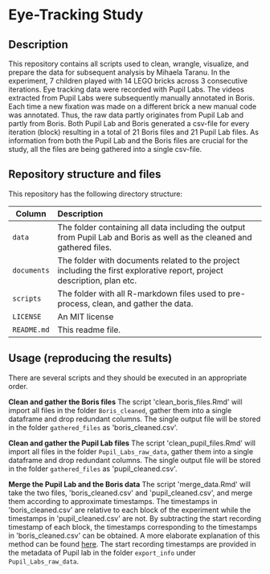 # Eye-Tracking Study  

## Description
This repository contains all scripts used to clean, wrangle, visualize, and prepare the data for subsequent analysis by Mihaela Taranu. 
In the experiment, 7 children played with 14 LEGO bricks across 3 consecutive iterations. Eye tracking data were recorded with Pupil Labs. The videos extracted from Pupil Labs were subsequently manually annotated in Boris. Each time a new fixation was made on a different brick a new manual code was annotated. Thus, the raw data partly originates from Pupil Lab and partly from Boris. Both Pupil Lab and Boris generated a csv-file for every iteration (block) resulting in a total of 21 Boris files and 21 Pupil Lab files. As information from both the Pupil Lab and the Boris files are crucial for the study, all the files are being gathered into a single csv-file.

## Repository structure and files
This repository has the following directory structure:

| Column | Description|
|--------|:-----------|
```data``` | The folder containing all data including the output from Pupil Lab and Boris as well as the cleaned and gathered files.
```documents```| The folder with documents related to the project including the first explorative report, project description, plan etc.
```scripts``` | The folder with all R-markdown files used to pre-process, clean, and gather the data. 
```LICENSE```| An MIT license 
```README.md``` | This readme file.

## Usage (reproducing the results)

There are several scripts and they should be executed in an appropriate order. 

__Clean and gather the Boris files__
The script 'clean_boris_files.Rmd' will import all files in the folder ```Boris_cleaned```, gather them into a single dataframe and drop redundant columns. The single output file will be stored in the folder ```gathered_files``` as 'boris_cleaned.csv'.

__Clean and gather the Pupil Lab files__
The script 'clean_pupil_files.Rmd' will import all files in the folder ```Pupil_Labs_raw_data```, gather them into a single dataframe and drop redundant columns. The single output file will be stored in the folder ```gathered_files``` as 'pupil_cleaned.csv'.

__Merge the Pupil Lab and the Boris data__
The script 'merge_data.Rmd' will take the two files, 'boris_cleaned.csv' and 'pupil_cleaned.csv', and merge them according to approximate timestamps. The timestamps in 'boris_cleaned.csv' are relative to each block of the experiment while the timestamps in 'pupil_cleaned.csv' are not. By subtracting the start recording timestamp of each block, the timestamps corresponding to the timestamps in 'boris_cleaned.csv' can be obtained. A more elaborate explanation of this method can be found [here](https://github.com/pupil-labs/pupil/issues/1823). The start recording timestamps are provided in the metadata of Pupil lab in the folder ```export_info``` under ```Pupil_Labs_raw_data```.
